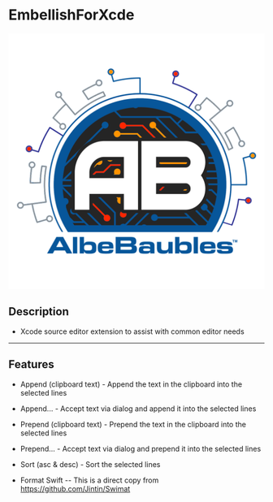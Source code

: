 
EmbellishForXcde
==
![](iTunesArtwork.png)

## Description
- Xcode source editor extension to assist with common editor needs

---

## Features


- Append (clipboard text) - Append the text in the clipboard into the selected lines

- Append... - Accept text via dialog and append it into the selected lines

- Prepend (clipboard text)  - Prepend the text in the clipboard into the selected lines

- Prepend...  - Accept text via dialog and prepend it into the selected lines

- Sort (asc & desc)  - Sort the selected lines

- Format Swift  -- This is a direct copy from https://github.com/Jintin/Swimat

